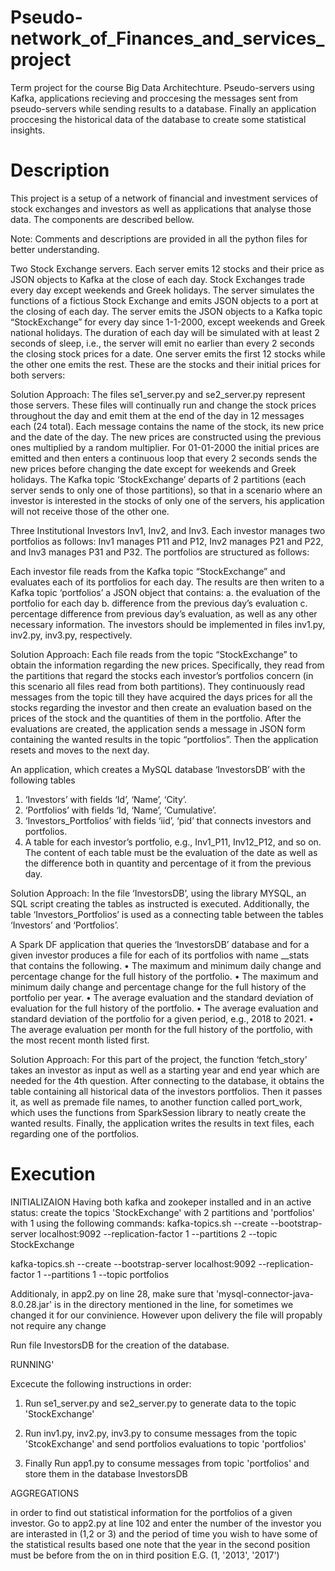 # Pseudo-network_of_Finances_and_services_project
Term project for the course Big Data Architechture. Pseudo-servers using Kafka, applications recieving and proccesing the messages sent from pseudo-servers while sending results to a database. Finally an application proccesing the historical data of the database to create some statistical insights.

# Description
This project is a setup of a network of financial and investment services of stock exchanges and investors as well as applications that analyse those data. The components are described bellow.

Note: Comments and descriptions are provided in all the python files for better understanding.

Two Stock Exchange servers. Each server emits 12 stocks and their price as JSON objects to Kafka at the close of each day. Stock Exchanges trade every day except weekends and Greek holidays. The server simulates the functions of a fictious Stock Exchange and emits JSON objects to a port at the closing of each day. The server emits the JSON objects to a Kafka topic “StockExchange” for every day since 1-1-2000, except weekends and Greek national holidays. The duration of each day will be simulated with at least 2 seconds of sleep, i.e., the server will emit no earlier than every 2 seconds the closing stock prices for a date. One server emits the first 12 stocks while the other one emits the rest.
These are the stocks and their initial prices for both servers:
 
 

Solution Approach:
The files se1_server.py and se2_server.py represent those servers. These files will continually run and change the stock prices throughout the day and emit them at the end of the day in 12 messages each (24 total). Each message contains the name of the stock, its new price and the date of the day. The new prices are constructed using the previous ones multiplied by a random multiplier. For 01-01-2000 the initial prices are emitted and then enters a continuous loop that every 2 seconds sends the new prices before changing the date except for weekends and Greek holidays. The Kafka topic ‘StockExchange’ departs of 2 partitions (each server sends to only one of those partitions), so that in a scenario where an investor is interested in the stocks of only one of the servers, his application will not receive those of the other one.
 

Three Institutional Investors Inv1, Inv2, and Inv3. Each investor manages two portfolios as follows: Inv1 manages P11 and P12, Inv2 manages P21 and P22, and Inv3 manages P31 and P32. The portfolios are structured as follows:
 
Each investor file reads from the Kafka topic “StockExchange” and evaluates each of its portfolios for each day. The results are then writen to a Kafka topic ‘portfolios’ a JSON object that contains:
a. the evaluation of the portfolio for each day
b. difference from the previous day’s evaluation
c. percentage difference from previous day’s evaluation, as well as any other necessary information. The investors should be implemented in files inv1.py, inv2.py, inv3.py, respectively.

Solution Approach:
Each file reads from the topic “StockExchange” to obtain the information regarding the new prices. Specifically, they read from the partitions that regard the stocks each investor’s portfolios concern (in this scenario all files read from both partitions). They continuously read messages from the topic till they have acquired the days prices for all the stocks regarding the investor and then create an evaluation based on the prices of the stock and the quantities of them in the portfolio. After the evaluations are created, the application sends a message in JSON form containing the wanted results in the topic “portfolios”. Then the application resets and moves to the next day.
 

An application, which creates a MySQL database ‘InvestorsDB’ with the following tables
1. ‘Investors’ with fields ‘Id’, ‘Name’, ‘City’. 
2. ‘Portfolios’ with fields ‘Id, ‘Name’, ‘Cumulative’. 
3. ‘Investors_Portfolios’ with fields ‘iid’, ‘pid’ that connects investors and portfolios.
4. A table for each investor’s portfolio, e.g., Inv1_P11, Inv12_P12, and so on. The content of each table must be the evaluation of the date as well as the difference both in quantity and percentage of it from the previous day.

Solution Approach:
In the file ‘InvestorsDB’, using the library MYSQL, an SQL script creating the tables as instructed is executed. Additionally, the table ‘Investors_Portfolios’ is used as a connecting table between the tables ‘Investors’ and ‘Portfolios’.

A Spark DF application that queries the ‘InvestorsDB’ database and for a given investor produces a file for each of its portfolios with name __stats that contains the following. 
•	The maximum and minimum daily change and percentage change for the full history of the portfolio.
•	The maximum and minimum daily change and percentage change for the full history of the portfolio per year.
•	The average evaluation and the standard deviation of evaluation for the full history of the portfolio.
•	The average evaluation and standard deviation of the portfolio for a given period, e.g., 2018 to 2021.
•	The average evaluation per month for the full history of the portfolio, with the most recent month listed first.

Solution Approach:
For this part of the project, the function ‘fetch_story’ takes an investor as input as well as a starting year and end year which are needed for the 4th question. After connecting to the database, it obtains the table containing all historical data of the investors portfolios.  Then it passes it, as well as premade file names, to another function called port_work, which uses the functions from SparkSession library to neatly create the wanted results. Finally, the application writes the results in text files, each regarding one of the portfolios.

# Execution

INITIALIZAION
Having both kafka and zookeper installed and in an active status:
create the topics 'StockExchange' with 2 partitions and 'portfolios' with 1 using the following commands:
kafka-topics.sh --create --bootstrap-server localhost:9092 --replication-factor 1 --partitions 2 --topic StockExchange

kafka-topics.sh --create --bootstrap-server localhost:9092 --replication-factor 1 --partitions 1 --topic portfolios

Additionaly, in app2.py on line 28, make sure that 'mysql-connector-java-8.0.28.jar' is in the directory mentioned in the line,
	for sometimes we changed it for our convinience. However upon delivery the file will propably not require any change

Run file InvestorsDB for the creation of the database.

RUNNING'

Excecute the following instructions in order:

1) Run se1_server.py and se2_server.py to generate data to the topic 'StockExchange'

2) Run inv1.py, inv2.py, inv3.py to consume messages from the topic 'StcokExchange' and send portfolios evaluations 
	to topic 'portfolios'
3) Finally Run app1.py to consume messages from topic 'portfolios' and store them in the database InvestorsDB

AGGREGATIONS

in order to find out statistical information for the portfolios of a given investor.
Go to app2.py at line 102 and enter the number of the investor you are interasted in (1,2 or 3)
	and the period of time you wish to have some of the statistical results based one 
	note that the year in the second position must be before from the on in third position 
	E.G. (1, '2013', '2017')
